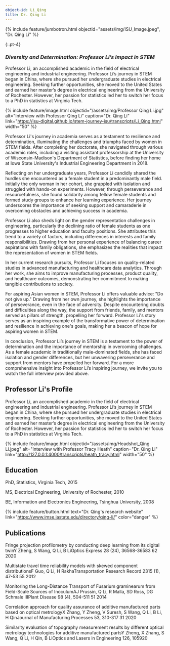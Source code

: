 ```yaml
---
object-id: Li_Qing
title: Dr. Qing Li
---
```

{% include feature/jumbotron.html objectid="assets/img/ISU_Image.jpeg", "Dr. Qing Li" %}


{:.pt-4}
### ***Diversity and Determination: Professor Li’s Impact in STEM***

Professor Li, an accomplished academic in the field of electrical engineering and industrial engineering. Professor Li’s journey in STEM began in China, where she pursued her undergraduate studies in electrical engineering. Seeking further opportunities, she moved to the United States and earned her master’s degree in electrical engineering from the University of Rochester. However, her passion for statistics led her to switch her focus to a PhD in statistics at Virginia Tech.

{% include feature/image.html objectid="/assets/img/Professor Qing Li.jpg" alt="Interview with Professor Qing Li" caption="Dr. Qing Li" link="https://isu-digital.github.io/stem-journey-isu/transcripts/Li_Qing.html" width="50" %}


Professor Li's journey in academia serves as a testament to resilience and determination, illuminating the challenges and triumphs faced by women in STEM fields. After completing her doctorate, she navigated through various academic roles, including a visiting assistant professorship at the University of Wisconsin-Madison's Department of Statistics, before finding her home at Iowa State University's Industrial Engineering Department in 2018.

Reflecting on her undergraduate years, Professor Li candidly shared the hurdles she encountered as a female student in a predominantly male field. Initially the only woman in her cohort, she grappled with isolation and struggled with hands-on experiments. However, through perseverance and resourcefulness, she found solidarity among fellow female students and formed study groups to enhance her learning experience. Her journey underscores the importance of seeking support and camaraderie in overcoming obstacles and achieving success in academia.

Professor Li also sheds light on the gender representation challenges in engineering, particularly the declining ratio of female students as one progresses to higher education and faculty positions. She attributes this trend to a variety of factors, including differences in interests and family responsibilities. Drawing from her personal experience of balancing career aspirations with family obligations, she emphasizes the realities that impact the representation of women in STEM fields.

In her current research pursuits, Professor Li focuses on quality-related studies in advanced manufacturing and healthcare data analytics. Through her work, she aims to improve manufacturing processes, product quality, and healthcare outcomes, demonstrating her commitment to making tangible contributions to society.

For aspiring Asian women in STEM, Professor Li offers valuable advice: "Do not give up." Drawing from her own journey, she highlights the importance of perseverance, even in the face of adversity. Despite encountering doubts and difficulties along the way, the support from friends, family, and mentors served as pillars of strength, propelling her forward. Professor Li's story serves as an inspiring example of the transformative power of determination and resilience in achieving one's goals, making her a beacon of hope for aspiring women in STEM.

In conclusion, Professor Li’s journey in STEM is a testament to the power of determination and the importance of mentorship in overcoming challenges. As a female academic in traditionally male-dominated fields, she has faced isolation and gender differences, but her unwavering perseverance and support from mentors have propelled her forward. For a more comprehensive insight into Professor Li’s inspiring journey, we invite you to watch the full interview provided above.

## Professor Li's Profile

Professor Li, an accomplished academic in the field of electrical engineering and industrial engineering. Professor Li’s journey in STEM began in China, where she pursued her undergraduate studies in electrical engineering. Seeking further opportunities, she moved to the United States and earned her master’s degree in electrical engineering from the University of Rochester. However, her passion for statistics led her to switch her focus to a PhD in statistics at Virginia Tech.

{% include feature/image.html objectid="/assets/img/Headshot_Qing Li.jpeg" alt="Interview with Professor Tracy Heath" caption="Dr. Qing Li" link="http://127.0.0.1:4000/transcripts/heath_tracy.html" width="50" %}

## Education

PhD, Statistics, Virginia Tech, 2015

MS, Electrical Engineering, University of Rochester, 2010

BE, Information and Electronics Engineering, Tsinghua University, 2008

{% include feature/button.html text="Dr. Qing's research website" link="https://www.imse.iastate.edu/directory/qing-li/" color="danger" %}

## Publications

Fringe projection profilometry by conducting deep learning from its digital twinY Zheng, S Wang, Q Li, B LiOptics Express 28 (24), 36568-36583	62	2020

Multistate travel time reliability models with skewed component distributionsF Guo, Q Li, H RakhaTransportation Research Record 2315 (1), 47-53	55	2012

Monitoring the Long-Distance Transport of Fusarium graminearum from Field-Scale Sources of InoculumAJ Prussin, Q Li, R Malla, SD Ross, DG Schmale IIIPlant Disease 98 (4), 504-511	51	2014

Correlation approach for quality assurance of additive manufactured parts based on optical metrologyX Zhang, Y Zheng, V Suresh, S Wang, Q Li, B Li, H QinJournal of Manufacturing Processes 53, 310-317	31	2020

Similarity evaluation of topography measurement results by different optical metrology technologies for additive manufactured partsY Zheng, X Zhang, S Wang, Q Li, H Qin, B LiOptics and Lasers in Engineering 126, 105920

